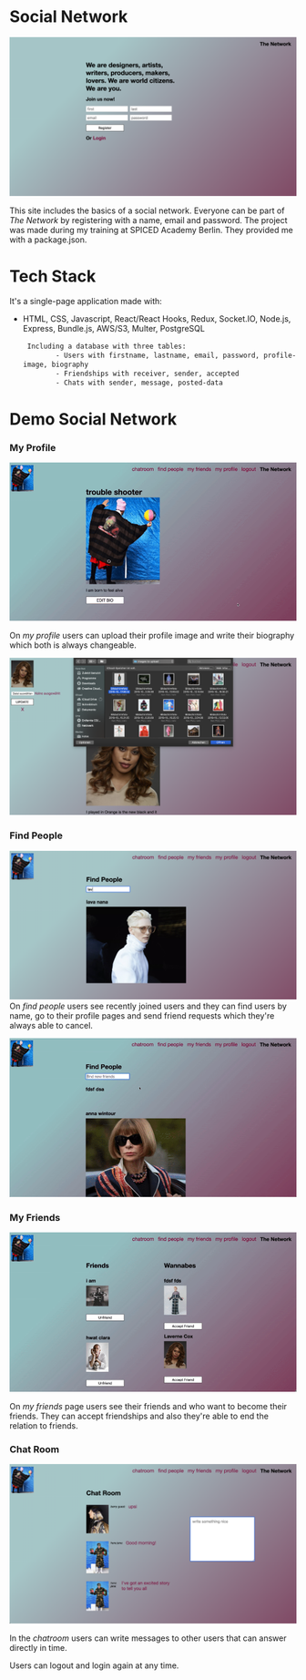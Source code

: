 # Social Network

![Alt Text](demo-pics-gifs/network-register.png)

This site includes the basics of a social network. 
Everyone can be part of *The Network* by registering with a name, email and password.
The project was made during my training at SPICED Academy Berlin. They provided me with a package.json.

# Tech Stack

It's a single-page application made with:

* HTML, CSS, Javascript, React/React Hooks, Redux, Socket.IO, Node.js, Express, Bundle.js, AWS/S3, Multer, PostgreSQL

       Including a database with three tables:
              - Users with firstname, lastname, email, password, profile-image, biography
              - Friendships with receiver, sender, accepted
              - Chats with sender, message, posted-data

# Demo Social Network

### My Profile

![Alt Text](demo-pics-gifs/edit-bio.gif)

On *my profile* users can upload their profile image and write their biography which both is always changeable.

![Alt Text](demo-pics-gifs/upload-profile-image.png)


### Find People

![Alt Text](demo-pics-gifs/find-people.png)
On *find people* users see recently joined users and they can find users by name, go to their profile pages and send friend requests which they're always able to cancel.

![Alt Text](demo-pics-gifs/find-people.gif)

### My Friends

![Alt Text](demo-pics-gifs/accept-friend-request.gif)

On *my friends* page users see their friends and who want to become their friends. They can accept friendships and also they're able to end the relation to friends. 

### Chat Room

![Alt Text](demo-pics-gifs/chat.png)

In the *chatroom* users can write messages to other users that can answer directly in time.

Users can logout and login again at any time.
